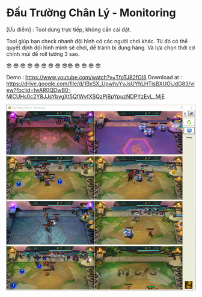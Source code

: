 # Đấu Trường Chân Lý - Monitoring
[Ưu điểm] :  Tool dùng trực tiếp, không cần cài đặt.

Tool giúp bạn check nhanh đội hình có các người chơi khác.
Từ đó có thể quyết định đội hình mình sẽ chơi, để tránh bị đụng hàng.
Và lựa chọn thời cơ chính mùi để roll tướng 3 sao.

😎 😎 😎 😎 😎 😎 😎 😎 😎😎 😎 😎 😎 😎

Demo : https://www.youtube.com/watch?v=TfoTJ82fOI8
Download at : https://drive.google.com/file/d/1BxSX_UpwhvYvJsUYhLHTisBXUOiJdG83/view?fbclid=IwAR0QDwB0-MlCUHs0c2Y8JJsYbygXt5QfWvfXSQzPjBpYpuzNDPYzEvL_MjE


[![IMAGE ALT TEXT HERE](https://github.com/binh12A3/HinhAnhDemo/blob/main/DauTruongChanLy_Monitoring.png)](https://www.youtube.com/watch?v=TfoTJ82fOI8)
